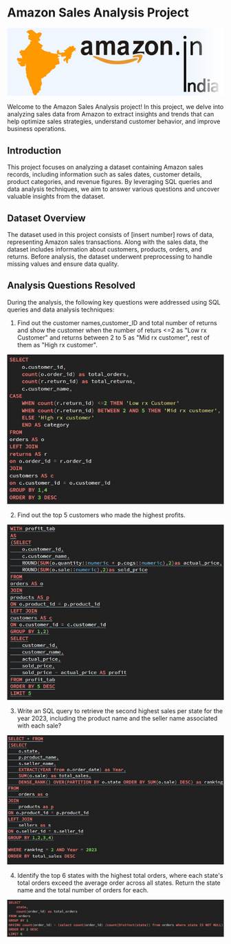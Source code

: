 # Amazon Sales Analysis Project
![Banner Image](https://github.com/Harish-ux779/Amazon-Sales---Analysis/blob/main/amazon_india_wide_image-3.jpg)

Welcome to the Amazon Sales Analysis project! In this project, we delve into analyzing sales
data from Amazon to extract insights and trends that can help optimize sales strategies,
understand customer behavior, and improve business operations.
## Introduction
This project focuses on analyzing a dataset containing Amazon sales records, including
information such as sales dates, customer details, product categories, and revenue figures. By
leveraging SQL queries and data analysis techniques, we aim to answer various questions and
uncover valuable insights from the dataset.
## Dataset Overview
The dataset used in this project consists of [insert number] rows of data, representing Amazon
sales transactions. Along with the sales data, the dataset includes information about customers,
products, orders, and returns. Before analysis, the dataset underwent preprocessing to handle
missing values and ensure data quality.
## Analysis Questions Resolved
During the analysis, the following key questions were addressed using SQL queries and data
analysis techniques:

1. Find out the customer names,customer_ID and total number of returns and show the customer when the number of returs <=2 as "Low rx Customer" and returns between 2 to 5 as "Mid rx customer", rest of them as "High rx customer".
   
![Returning customer query](https://github.com/Harish-ux779/Amazon-Sales---Analysis/blob/main/Q1.Screenshot.jpg)

2. Find out the top 5 customers who made the highest profits.
   
![Top 5 Customers Query](https://github.com/Harish-ux779/Amazon-Sales---Analysis/blob/main/Q2.Screenshot.jpg)

3. Write an SQL query to retrieve the second highest sales per state for the year 2023, including the product name and the seller name associated with each sale?
   
![Top 5 Customers Query](https://github.com/Harish-ux779/Amazon-Sales---Analysis/blob/main/Q3.Screenshot.jpg)

4. Identify the top 6 states with the highest total orders, where each state's total orders exceed the average order across all states. Return the state name and the total number of orders for each.
   
![Top 5 Customers Query](https://github.com/Harish-ux779/Amazon-Sales---Analysis/blob/main/Q4.Screenshot.jpg)

